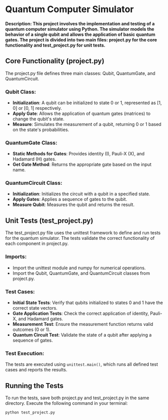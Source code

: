 # Quantum Computer Simulator

#### Description: This project involves the implementation and testing of a quantum computer simulator using Python. The simulator models the behavior of a single qubit and allows the application of basic quantum gates. The project is divided into two main files: project.py for the core functionality and test_project.py for unit tests.

## Core Functionality (project.py)
The project.py file defines three main classes: Qubit, QuantumGate, and QuantumCircuit.

### Qubit Class:

- **Initialization**: A qubit can be initialized to state 0 or 1, represented as [1, 0] or [0, 1] respectively.
- **Apply Gate**: Allows the application of quantum gates (matrices) to change the qubit's state.
- **Measure**: Simulates the measurement of a qubit, returning 0 or 1 based on the state's probabilities.

### QuantumGate Class:

- **Static Methods for Gates**: Provides identity (I), Pauli-X (X), and Hadamard (H) gates.
- **Get Gate Method**: Returns the appropriate gate based on the input name.


### QuantumCircuit Class:

- **Initialization**: Initializes the circuit with a qubit in a specified state.
- **Apply Gates**: Applies a sequence of gates to the qubit.
- **Measure Qubit**: Measures the qubit and returns the result.

## Unit Tests (test_project.py)
The test_project.py file uses the unittest framework to define and run tests for the quantum simulator. The tests validate the correct functionality of each component in project.py.

### Imports:

- Import the unittest module and numpy for numerical operations.
- Import the Qubit, QuantumGate, and QuantumCircuit classes from project.py.

### Test Cases:

- **Initial State Tests**: Verify that qubits initialized to states 0 and 1 have the correct state vectors.
- **Gate Application Tests**: Check the correct application of identity, Pauli-X, and Hadamard gates.
- **Measurement Test**: Ensure the measurement function returns valid outcomes (0 or 1).
- **Quantum Circuit Test**: Validate the state of a qubit after applying a sequence of gates.

### Test Execution:

The tests are executed using `unittest.main()`, which runs all defined test cases and reports the results.

## Running the Tests
To run the tests, save both project.py and test_project.py in the same directory. Execute the following command in your terminal:

```bash
python test_project.py

